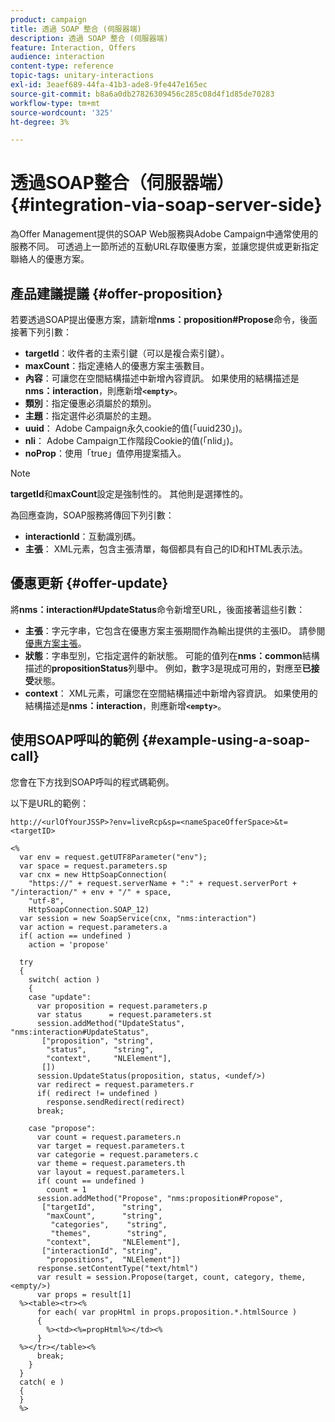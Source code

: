 ```yaml
---
product: campaign
title: 透過 SOAP 整合 (伺服器端)
description: 透過 SOAP 整合 (伺服器端)
feature: Interaction, Offers
audience: interaction
content-type: reference
topic-tags: unitary-interactions
exl-id: 3eaef689-44fa-41b3-ade8-9fe447e165ec
source-git-commit: b8a6a0db27826309456c285c08d4f1d85de70283
workflow-type: tm+mt
source-wordcount: '325'
ht-degree: 3%

---
```


# 透過SOAP整合（伺服器端）{#integration-via-soap-server-side}



為Offer Management提供的SOAP Web服務與Adobe Campaign中通常使用的服務不同。 可透過上一節所述的互動URL存取優惠方案，並讓您提供或更新指定聯絡人的優惠方案。

## 產品建議提議 {#offer-proposition}

若要透過SOAP提出優惠方案，請新增&#x200B;**nms：proposition#Propose**&#x200B;命令，後面接著下列引數：

* **targetId**：收件者的主索引鍵（可以是複合索引鍵）。
* **maxCount**：指定連絡人的優惠方案主張數目。
* **內容**：可讓您在空間結構描述中新增內容資訊。 如果使用的結構描述是&#x200B;**nms：interaction**，則應新增&#x200B;**`<empty>`**。
* **類別**：指定優惠必須屬於的類別。
* **主題**：指定選件必須屬於的主題。
* **uuid**： Adobe Campaign永久cookie的值(「uuid230」)。
* **nli**： Adobe Campaign工作階段Cookie的值(「nlid」)。
* **noProp**：使用「true」值停用提案插入。

>[!NOTE]
>
>**targetId**&#x200B;和&#x200B;**maxCount**&#x200B;設定是強制性的。 其他則是選擇性的。

為回應查詢，SOAP服務將傳回下列引數：

* **interactionId**：互動識別碼。
* **主張**： XML元素，包含主張清單，每個都具有自己的ID和HTML表示法。

## 優惠更新 {#offer-update}

將&#x200B;**nms：interaction#UpdateStatus**&#x200B;命令新增至URL，後面接著這些引數：

* **主張**：字元字串，它包含在優惠方案主張期間作為輸出提供的主張ID。 請參閱[優惠方案主張](#offer-proposition)。
* **狀態**：字串型別，它指定選件的新狀態。 可能的值列在&#x200B;**nms：common**&#x200B;結構描述的&#x200B;**propositionStatus**&#x200B;列舉中。 例如，數字3是現成可用的，對應至&#x200B;**已接受**&#x200B;狀態。
* **context**： XML元素，可讓您在空間結構描述中新增內容資訊。 如果使用的結構描述是&#x200B;**nms：interaction**，則應新增&#x200B;**`<empty>`**。

## 使用SOAP呼叫的範例 {#example-using-a-soap-call}

您會在下方找到SOAP呼叫的程式碼範例。

以下是URL的範例：

```
http://<urlOfYourJSSP>?env=liveRcp&sp=<nameSpaceOfferSpace>&t=<targetID>
```

```
<%
  var env = request.getUTF8Parameter("env");
  var space = request.parameters.sp
  var cnx = new HttpSoapConnection(
    "https://" + request.serverName + ":" + request.serverPort + "/interaction/" + env + "/" + space,
    "utf-8",
    HttpSoapConnection.SOAP_12)
  var session = new SoapService(cnx, "nms:interaction")
  var action = request.parameters.a
  if( action == undefined )
    action = 'propose'

  try
  {
    switch( action )
    {
    case "update":
      var proposition = request.parameters.p
      var status      = request.parameters.st
      session.addMethod("UpdateStatus", "nms:interaction#UpdateStatus",
       ["proposition", "string",
        "status",      "string",
        "context",     "NLElement"],
       [])
      session.UpdateStatus(proposition, status, <undef/>)
      var redirect = request.parameters.r
      if( redirect != undefined )
        response.sendRedirect(redirect)
      break;

    case "propose":
      var count = request.parameters.n
      var target = request.parameters.t
      var categorie = request.parameters.c
      var theme = request.parameters.th
      var layout = request.parameters.l
      if( count == undefined )
        count = 1
      session.addMethod("Propose", "nms:proposition#Propose",
       ["targetId",      "string",
        "maxCount",      "string",
         "categories",    "string",
         "themes",        "string",
        "context",       "NLElement"],
       ["interactionId", "string",
        "propositions",  "NLElement"])
      response.setContentType("text/html")
      var result = session.Propose(target, count, category, theme, <empty/>)
      var props = result[1]
  %><table><tr><%
      for each( var propHtml in props.proposition.*.htmlSource )
      {
        %><td><%=propHtml%></td><%
      }
  %></tr></table><%
      break;
    }
  }
  catch( e )
  {
  }
  %>
```
